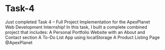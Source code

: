 # Task-4
Just completed Task 4 – Full Project Implementation for the ApexPlanet Web Development Internship!  In this task, I built a complete combined project that includes:  A Personal Portfolio Website with an About and Contact section  A To-Do List App using localStorage  A Product Listing Page @ApexPlanet 
